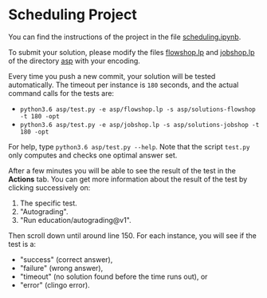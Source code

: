 # Scheduling Project

You can find the instructions of the project in the file [scheduling.ipynb](scheduling.ipynb).

To submit your solution, please modify the files
[flowshop.lp](asp/flowshop.lp)
and
[jobshop.lp](asp/jobshop.lp)
of the directory [asp](asp) with your encoding.

Every time you push a new commit, your solution will be tested automatically.
The timeout per instance is `180` seconds, and the actual command calls for the tests are:
* ``python3.6 asp/test.py -e asp/flowshop.lp -s asp/solutions-flowshop -t 180 -opt``
* ``python3.6 asp/test.py -e asp/jobshop.lp -s asp/solutions-jobshop -t 180 -opt``

For help, type `python3.6 asp/test.py --help`.
Note that the script `test.py` only computes and checks one optimal answer set.

After a few minutes you will be able to see the result of the test in the **Actions** tab.
You can get more information about the result of the test by clicking successively on:
1. The specific test.
2. "Autograding".
3. "Run education/autograding@v1".

Then scroll down until around line 150.
For each instance, you will see if the test is a:
* "success" (correct answer),
* "failure" (wrong answer),
* "timeout" (no solution found before the time runs out), or
* "error" (clingo error).
